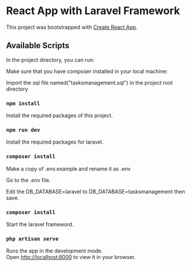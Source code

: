 # React App with Laravel Framework

This project was bootstrapped with [Create React App](https://github.com/facebook/create-react-app).

## Available Scripts

In the project directory, you can run:

Make sure that you have composer installed in your local machine:

Import the sql file named("tasksmanagement.sql") in the project root directory

### `npm install`

Install the required packages of this project.

### `npm run dev`

Install the required packages for laravel.

### `composer install`

Make a copy of .env.example and rename it as .env

Go to the .env file.

Edit the DB_DATABASE=laravel to DB_DATABASE=tasksmanagement then save.

### `composer install`

Start the laravel frameword.

### `php artisan serve`

Runs the app in the development mode.\
Open [http://localhost:8000](http://localhost:8000) to view it in your browser.
